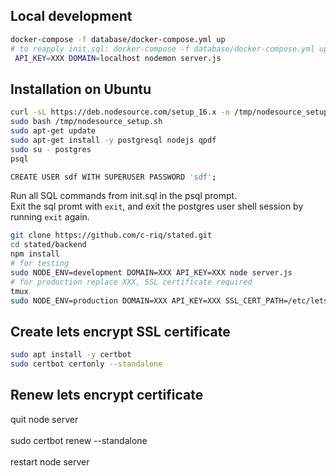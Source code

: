 
## Local development

```sh
docker-compose -f database/docker-compose.yml up
# to reapply init.sql: docker-compose -f database/docker-compose.yml up --build
 API_KEY=XXX DOMAIN=localhost nodemon server.js
```
## Installation on Ubuntu

```bash
curl -sL https://deb.nodesource.com/setup_16.x -o /tmp/nodesource_setup.sh
sudo bash /tmp/nodesource_setup.sh
sudo apt-get update
sudo apt-get install -y postgresql nodejs qpdf
sudo su - postgres
psql

CREATE USER sdf WITH SUPERUSER PASSWORD 'sdf';
```
Run all SQL commands from init.sql in the psql prompt. <br />
Exit the sql promt with `exit`, and exit the postgres user shell session by running `exit` again. <br />
```bash
git clone https://github.com/c-riq/stated.git
cd stated/backend
npm install 
# for testing
sudo NODE_ENV=development DOMAIN=XXX API_KEY=XXX node server.js
# for production replace XXX, SSL certificate required
tmux
sudo NODE_ENV=production DOMAIN=XXX API_KEY=XXX SSL_CERT_PATH=/etc/letsencrypt/live/XXX/ node server.js 
```

## Create lets encrypt SSL certificate
```bash
sudo apt install -y certbot
sudo certbot certonly --standalone
```
## Renew lets encrypt certificate

quit node server
<br /> <br />
sudo certbot renew --standalone<br />
<br />
restart node server

